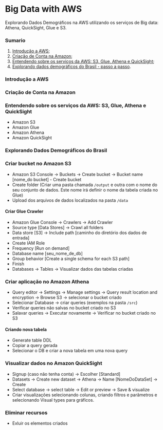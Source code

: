 # Big Data with AWS
Explorando Dados Demográficos na AWS utilizando os serviços de Big data: Athena, QuickSight, Glue e S3.

### Sumario
1. [Introdução a AWS](https://github.com/WANGOMES/big-data-with-aws#introdu%C3%A7%C3%A3o-a-aws);
2. [Criação de Conta na Amazon](https://github.com/WANGOMES/big-data-with-aws/edit/main/README.md#cria%C3%A7%C3%A3o-de-conta-na-amazon);
2. [Entendendo sobre os serviços da AWS: S3, Glue, Athena e QuickSight](https://github.com/WANGOMES/big-data-with-aws/edit/main/README.md#entendendo-sobre-os-servi%C3%A7os-da-aws-s3-glue-athena-e-quicksight);
3. [Explorando dados demográficos do Brasil - passo a passo](https://github.com/WANGOMES/big-data-with-aws/edit/main/README.md#explorando-dados-demogr%C3%A1ficos-do-brasil).

### Introdução a AWS

### Criação de Conta na Amazon

### Entendendo sobre os serviços da AWS: S3, Glue, Athena e QuickSight
- Amazon S3
- Amazon Glue
- Amazon Athena
- Amazon QuickSight

### Explorando Dados Demográficos do Brasil

### Criar bucket no Amazon S3

- Amazon S3 Console -> Buckets -> Create bucket -> Bucket name [nome_do bucket] - Create bucket
- Create folder (Criar uma pasta chamada ```/output``` e outra com o nome do seu conjunto de dados. Este nome irá definir o nome da tabela criada no Glue)
- Upload dos arquivos de dados localizados na pasta ```/data```

#### Criar Glue Crawler

- Amazon Glue Console -> Crawlers -> Add Crawler
- Source type [Data Stores] -> Crawl all folders
- Data store [S3] -> Include path [caminho do diretório dos dados de entrada]
- Create IAM Role
- Frequency [Run on demand]
- Database name [seu_nome_de_db]
- Group behavior [Create a single schema for each S3 path]
- Finish
- Databases -> Tables -> Visualizar dados das tabelas criadas

### Criar aplicação no Amazon Athena

- Query editor -> Settings -> Manage settings -> Query result location and encryption -> Browse S3 -> selecionar o bucket criado
- Selecionar Database -> criar queries (exemplos na pasta ```/src```)
- Verificar queries não salvas no bucket criado no S3
- Salavar queries -> Executar novamente -> Verificar no bucket criado no S3

#### Criando nova tabela

- Generate table DDL
- Copiar a query gerada
- Selecionar o DB e criar a nova tabela em uma nova query

### Visualizar dados no Amazon QuickSight

- Signup (caso não tenha conta) -> Escolher [Standard]
- Datasets -> Create new dataset -> Athena -> Name [NomeDoDataSet] -> Create
- Select database -> select table -> Edit or preview -> Save & visualize
- Criar visualizações selecionando colunas, criando filtros e parâmetros e selecionando Visual types para gráficos.

### Eliminar recursos
 - Exluir os elementos criados

